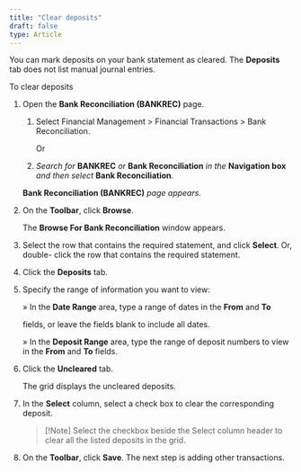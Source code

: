 ```yaml
---
title: "Clear deposits"
draft: false
type: Article
---
```


You can mark deposits on your bank statement as cleared. The **Deposits** tab does not list manual journal entries.

To clear deposits

1.  Open the **Bank Reconciliation (BANKREC)** page.

    1. Select Financial Management > Financial Transactions > Bank Reconciliation.

        Or

    2.  *Search for* **BANKREC** *or* **Bank Reconciliation** *in the* **Navigation box** *and then select* **Bank Reconciliation**.

    **Bank Reconciliation (BANKREC)** *page appears.*

2.  On the **Toolbar**, click **Browse**.

    The **Browse For Bank Reconciliation** window appears.

3.  Select the row that contains the required statement, and click **Select**. Or, double- click the row that contains the required statement.
4.  Click the **Deposits** tab.
5.  Specify the range of information you want to view:

    » In the **Date Range** area, type a range of dates in the **From** and **To**

    fields, or leave the fields blank to include all dates.

    » In the **Deposit Range** area, type the range of deposit numbers to view in the **From** and **To** fields.

6.  Click the **Uncleared** tab.

    The grid displays the uncleared deposits.

7.  In the **Select** column, select a check box to clear the corresponding deposit.

    > [!Note] Select the checkbox beside the Select column header to clear all the listed deposits in the grid. 

8.  On the **Toolbar**, click **Save**. The next step is adding other transactions.